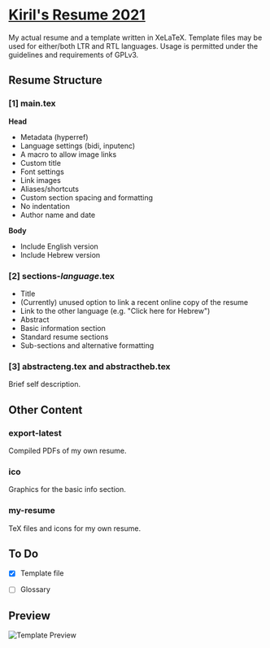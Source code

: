 # [Kiril's Resume 2021](https://github.com/kiril-u/kiril-resume-2021)

My actual resume and a template written in XeLaTeX. Template files may be used for either/both LTR and RTL languages. Usage is permitted under the guidelines and requirements of GPLv3.

## Resume Structure

### [1] main.tex

**Head**

- Metadata (hyperref)
- Language settings (bidi, inputenc)
- A macro to allow image links
- Custom title
- Font settings
- Link images
- Aliases/shortcuts
- Custom section spacing and formatting
- No indentation
- Author name and date

**Body**

- Include English version
- Include Hebrew version

### [2] sections-*language*.tex

- Title
- (Currently) unused option to link a recent online copy of the resume
- Link to the other language (e.g. "Click here for Hebrew")
- Abstract
- Basic information section
- Standard resume sections
- Sub-sections and alternative formatting

### [3] abstracteng.tex and abstractheb.tex

Brief self description.

## Other Content

### export-latest

Compiled PDFs of my own resume.

### ico

Graphics for the basic info section.

### my-resume

TeX files and icons for my own resume.

## To Do

- [X] Template file

- [ ] Glossary

## Preview

![Template Preview](https://github.com/kiril-u/kiril-resume-2021/blob/main/ico/template-preview.png?raw=true)

